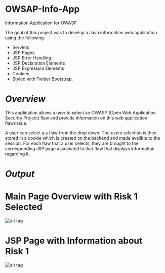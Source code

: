 # OWSAP-Info-App
Information Application for OWASP

The goal of this project was to develop a Java information web application using the following:
 * Servlets.
 * JSP Pages.
 * JSP Error Handling.
 * JSP Declaration Elements
 * JSP Expression Elements
 * Cookies.
 * Styled with Twitter Bootstrap.


 *Overview*
 ==
 This application allows a user to select an OWASP (Open Web Application Security Project) flaw and provide information on this web application flaw/issue.
 
 A user can select a a flaw from the drop down. The users selection is then stored in a cookie which is created on the backend and made availble to the session.
 For each flaw that a user selects, they are brought to the corresponding JSP page associated to that flaw that displays information regarding it.
 
 *Output*
 ===
 
 **Main Page Overview with Risk 1 Selected**
 =
 ![alt tag](http://i.imgur.com/bCrKNmH.jpg)
 
**JSP Page with Information about Risk 1**
=
![alt tag](http://i.imgur.com/2bANsu8.jpg)
 
 

